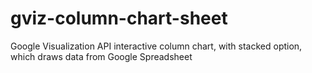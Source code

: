 gviz-column-chart-sheet
=======================

Google Visualization API interactive column chart, with stacked option, which draws data from Google Spreadsheet
